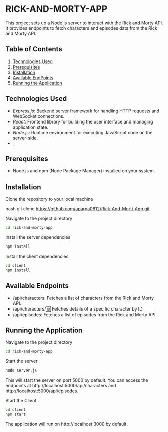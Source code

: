 <!-- @format -->

# RICK-AND-MORTY-APP

This project sets up a Node.js server to interact with the Rick and Morty API. It provides endpoints to fetch characters and episodes data from the Rick and Morty API.

## Table of Contents

1. [Technologies Used](#technologies-used)
2. [Prerequisites](#prerequisites)
3. [Installation](#installation)
4. [Available EndPoints](#available-endpoints)
5. [Running the Application](#running-the-application)


## Technologies Used

- _Express.js_: Backend server framework for handling HTTP requests and WebSocket connections.
- _React_: Frontend library for building the user interface and managing application state.
- _Node.js_: Runtime environment for executing JavaScript code on the server-side.
- _

  
## Prerequisites

- Node.js and npm (Node Package Manager) installed on your system.

## Installation

Clone the repository to your local machine

bash
git clone https://github.com/aparna0612/Rick-And-Morti-App.git

Navigate to the project directory

```bash 
cd rick-and-morty-app
```

Install the server dependencies

```bash
npm install
```

Install the client dependencies

```bash
cd client
npm install
```

## Available Endpoints

- /api/characters:  Fetches a list of characters from the Rick and Morty API.
- /api/characters/:id:  Fetches details of a specific character by ID.
- /api/episodes:  Fetches a list of episodes from the Rick and Morty API.



## Running the Application

Navigate to the project directory

```bash
cd rick-and-morty-app
```

Start the server

```bash
node server.js
```

This will start the server on port 5000 by default. You can access the endpoints at http://localhost:5000/api/characters and http://localhost:5000/api/episodes.

Start the Client

```bash
cd client
npm start
```

The application will run on http://localhost:3000 by default.
